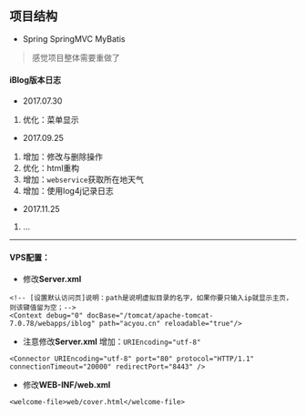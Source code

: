 ## 项目结构
- Spring SpringMVC MyBatis 

> 感觉项目整体需要重做了

#### iBlog版本日志

- 2017.07.30

1. 优化：菜单显示

- 2017.09.25

1. 增加：修改与删除操作
2. 优化：html重构
3. 增加：`webservice`获取所在地天气
4. 增加：使用log4j记录日志

- 2017.11.25

1. ...

---

#### VPS配置：

-	修改**Server.xml**
```
<!-- [设置默认访问页]说明：path是说明虚拟目录的名字，如果你要只输入ip就显示主页，则该键值留为空；-->
<Context debug="0" docBase="/tomcat/apache-tomcat-7.0.78/webapps/iblog" path="acyou.cn" reloadable="true"/>
```
-	注意修改**Server.xml** 增加：`URIEncoding="utf-8"`
```
<Connector URIEncoding="utf-8" port="80" protocol="HTTP/1.1" connectionTimeout="20000" redirectPort="8443" />
```
-	修改**WEB-INF/web.xml**
```
<welcome-file>web/cover.html</welcome-file>
```






